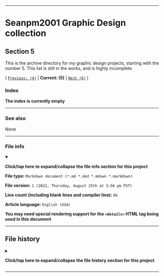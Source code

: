 
***

# Seanpm2001 Graphic Design collection

## Section 5

This is the archive directory for my graphic design projects, starting with the number 5. This list is still in the works, and is highly incomplete.

( [`Previous: (4)`](/4/) | **Current: (5)** | [`Next (6)`](/6/) )

### Index

**The index is currently empty**

***

### See also

None

***

### File info

<details open><summary><p lang="en"><b>Click/tap here to expand/collapse the file info section for this project</b></p></summary>

**File type:** `Markdown document (*.md *.mkd *.mdown *.markdown)`

**File version:** `1 (2022, Thursday, August 25th at 3:56 pm PST)`

**Line count (including blank lines and compiler line):** `66`

**Article language:** `English (USA)`

**You may need special rendering support for the `<details>` HTML tag being used in this document**

</details>

***

## File history

<details><summary><p lang="en"><b>Click/tap here to expand/collapse the file history section for this project</b></p></summary>

<details><summary><p lang="en"><b>Version 1 (2022, Thursday, August 25th at 3:56 pm PST)</b></p></summary>

**This version was made by:** [`@seanpm2001`](https://github.com/seanpm2001/)

> Changes:

- [x] Started the file
- [x] Added the title section
- [x] Added the `Section 5` section
- [x] Added the `Index` section
- [x] Added the `See also` section
- [x] Added the `file info` section
- [x] Added the `file history` section
- [ ] No other changes in version 1

</details>

</details>

***

